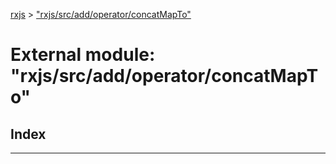 [rxjs](../README.md) > ["rxjs/src/add/operator/concatMapTo"](../modules/_rxjs_src_add_operator_concatmapto_.md)

# External module: "rxjs/src/add/operator/concatMapTo"

## Index

---

